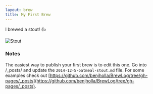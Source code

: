 ```yaml
---
layout: brew
title: My First Brew
---
```


I brewed a stout! :thumbsup:

![Stout](https://raw.githubusercontent.com/benjholla/benjholla.github.io/master/images/brews/oatmeal-stout.png)

### Notes
The easiest way to publish your first brew is to edit this one. Go into /_posts/ and update the `2014-12-5-oatmeal-stout.md` file.  For some examples check out [https://github.com/benjholla/BrewLog/tree/gh-pages/_posts](https://github.com/benjholla/BrewLog/tree/gh-pages/_posts).